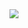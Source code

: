 <img src="https://res.klook.com/image/upload/c_fill,w_1265,h_712/q_80/w_80,x_15,y_15,g_south_west,l_Klook_water_br_trans_yhcmh3/activities/tsah7c9evnal289z5fig.webp">
